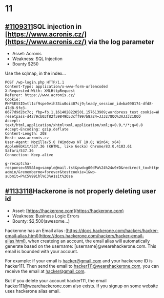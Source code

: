 # 11

## [\#1109311](https://hackerone.com/reports/1109311)SQL injection in [https://www.acronis.cz/](https://www.acronis.cz/) via the log parameter

* Asset: Acronis 
* Weakness: SQL Injection
* Bounty $250

Use the sqlmap, in the index...

```text
POST /wp-login.php HTTP/1.1
Content-Type: application/x-www-form-urlencoded
X-Requested-With: XMLHttpRequest
Referer: https://www.acronis.cz/
Cookie: PHPSESSID=tl1cf9spe0vih33iu0oi407sj9;leady_session_id=ba090174-dfd8-47d8-9fe3-8677d9d2bc7c;_fbp=fb.1.1614028220501.157613909;wordpress_test_cookie=WP+Cookie+check;wp-resetpass-d4279cb03f82f59849b53cff997b8a24=JJJ27QQQ%3AJJJ21QQQ
Accept: text/html,application/xhtml+xml,application/xml;q=0.9,*/*;q=0.8
Accept-Encoding: gzip,deflate
Content-Length: 208
Host: www.acronis.cz
User-Agent: Mozilla/5.0 (Windows NT 10.0; Win64; x64) AppleWebKit/537.36 (KHTML, like Gecko) Chrome/83.0.4103.61 Safari/537.36
Connection: Keep-alive

g-recaptcha-response=555&log=sample@mail.tst&pwd=g00dPa%24%24w0rD&redirect_to=https://www.acronis.cz/wp-admin/&rememberme=forever&testcookie=1&wp-submit=P%C5%99ihl%C3%A1sit%20se
```

## [ \#1133118](https://hackerone.com/reports/1133118)Hackerone is not properly deleting user id

* Asset: [https://hackerone.com](https://hackerone.com)
* Weakness: Business Logic Errors
* Bounty: $2,500\(awesome...\)

hackerone has an Email alias :[https://docs.hackerone.com/hackers/hacker-email-alias.html](https://docs.hackerone.com/hackers/hacker-email-alias.html), when createing an account, the email alias will automatically generate based on the username: \[username\]@wearehackerone.com. This email is bounded with your account.

For example: if your email is hacker@gmail.com and your hackerone ID is hacker111. Then send the email to hacker111@wearehackerone.com, you can receive the email at hacker@gmail.com.

But if you delete your account hacker111, the email hacker111@wearehackerone.com also exists. If you signup on some website uses hackerone alias email.

